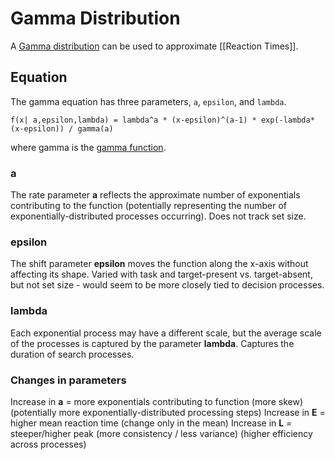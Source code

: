 # Gamma Distribution
A [Gamma distribution](https://en.wikipedia.org/wiki/Gamma_distribution) can be used to approximate [[Reaction Times]].

## Equation
The gamma equation has three parameters, ```a```, ```epsilon```, and ```lambda```.

``` f(x| a,epsilon,lambda) = lambda^a * (x-epsilon)^(a-1) * exp(-lambda*(x-epsilon)) / gamma(a) ```

where gamma is the [gamma function](https://en.wikipedia.org/wiki/Gamma_function).

### a
The rate parameter **a** reflects the approximate number of exponentials contributing to the function (potentially representing the number of exponentially-distributed processes occurring). Does not track set size.

### epsilon
The shift parameter **epsilon** moves the function along the x-axis without affecting its shape.
Varied with task and target-present vs. target-absent, but not set size - would seem to be more closely tied to decision processes.

### lambda
Each exponential process may have a different scale, but the average scale of the processes is captured by the parameter **lambda**. 
Captures the duration of search processes.

### Changes in parameters
Increase in **a** = more exponentials contributing to function (more skew)
	(potentially more exponentially-distributed processing steps)
 Increase in **E** = higher mean reaction time (change only in the mean)
 Increase in **L** = steeper/higher peak (more consistency / less variance) 
	(higher efficiency across processes)